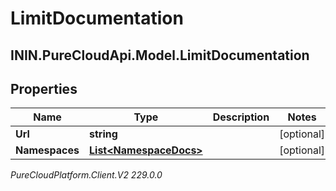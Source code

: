 # LimitDocumentation

## ININ.PureCloudApi.Model.LimitDocumentation

## Properties

|Name | Type | Description | Notes|
|------------ | ------------- | ------------- | -------------|
| **Url** | **string** |  | [optional] |
| **Namespaces** | [**List&lt;NamespaceDocs&gt;**](NamespaceDocs) |  | [optional] |



_PureCloudPlatform.Client.V2 229.0.0_
